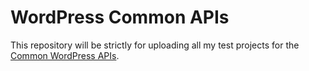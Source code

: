 # WordPress Common APIs

This repository will be strictly for uploading all my test projects for the [Common WordPress APIs](https://developer.wordpress.org/apis/).
